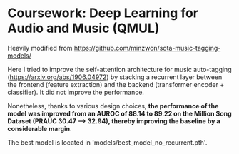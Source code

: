 # Coursework: Deep Learning for Audio and Music (QMUL)

Heavily modified from https://github.com/minzwon/sota-music-tagging-models/ 

Here I tried to improve the self-attention architecture for music auto-tagging (https://arxiv.org/abs/1906.04972) by stacking a recurrent layer between the frontend (feature extraction) and the backend (transformer encoder + classifier). It did not improve the performance.

Nonetheless, thanks to various design choices, **the performance of the model was improved from an AUROC of 88.14 to 89.22 on the Million Song Dataset (PRAUC 30.47 --> 32.94), thereby improving the baseline by a considerable margin**.


The best model is located in 'models/best_model_no_recurrent.pth'.
